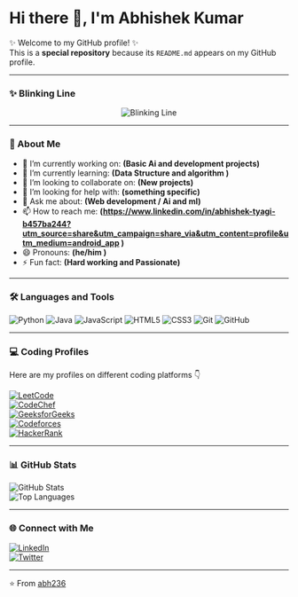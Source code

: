 # Hi there 👋, I'm Abhishek Kumar

✨ Welcome to my GitHub profile! ✨  
This is a **special repository** because its `README.md` appears on my GitHub profile.  

---

### ✨ Blinking Line
<p align="center">
  <img src="https://readme-typing-svg.herokuapp.com?font=Fira+Code&size=24&duration=1000&pause=1000&color=00F7FF&center=true&vCenter=true&width=500&lines=👉+This+line+appears+and+disappears+👈" alt="Blinking Line" />
</p>

---

### 🚀 About Me
- 🔭 I’m currently working on: **(Basic Ai and development projects)**
- 🌱 I’m currently learning: **(Data Structure and algorithm )**
- 👯 I’m looking to collaborate on: **(New projects)**
- 🤔 I’m looking for help with: **(something specific)**
- 💬 Ask me about: **(Web development / Ai and ml)**
- 📫 How to reach me: **(https://www.linkedin.com/in/abhishek-tyagi-b457ba244?utm_source=share&utm_campaign=share_via&utm_content=profile&utm_medium=android_app  )**
- 😄 Pronouns: **(he/him )**
- ⚡ Fun fact: **(Hard working and Passionate)**

---

### 🛠️ Languages and Tools
![Python](https://img.shields.io/badge/-Python-3776AB?logo=python&logoColor=white&style=flat)
![Java](https://img.shields.io/badge/-Java-007396?logo=java&logoColor=white&style=flat)
![JavaScript](https://img.shields.io/badge/-JavaScript-F7DF1E?logo=javascript&logoColor=black&style=flat)
![HTML5](https://img.shields.io/badge/-HTML5-E34F26?logo=html5&logoColor=white&style=flat)
![CSS3](https://img.shields.io/badge/-CSS3-1572B6?logo=css3&logoColor=white&style=flat)
![Git](https://img.shields.io/badge/-Git-F05032?logo=git&logoColor=white&style=flat)
![GitHub](https://img.shields.io/badge/-GitHub-181717?logo=github&logoColor=white&style=flat)

---

### 💻 Coding Profiles
Here are my profiles on different coding platforms 👇  

[![LeetCode](https://img.shields.io/badge/LeetCode-FFA116?style=for-the-badge&logo=LeetCode&logoColor=white)](https://leetcode.com/u/abhishektyagi99/)  
[![CodeChef](https://img.shields.io/badge/CodeChef-5B4638?style=for-the-badge&logo=CodeChef&logoColor=white)](https://www.codechef.com/users/abhishektyagi9)  
[![GeeksforGeeks](https://img.shields.io/badge/GeeksforGeeks-2F8D46?style=for-the-badge&logo=GeeksforGeeks&logoColor=white)](https://www.geeksforgeeks.org/user/abhishektiwbg/)  
[![Codeforces](https://img.shields.io/badge/Codeforces-445f9d?style=for-the-badge&logo=Codeforces&logoColor=white)](https://codeforces.com/profile/abhishektyagi9937)  
[![HackerRank](https://img.shields.io/badge/HackerRank-2EC866?style=for-the-badge&logo=HackerRank&logoColor=white)](https://www.hackerrank.com/profile/abhishhek_kumar1)  

---

### 📊 GitHub Stats
![GitHub Stats](https://github-readme-stats.vercel.app/api?username=abh236&show_icons=true&theme=tokyonight)  
![Top Languages](https://github-readme-stats.vercel.app/api/top-langs/?username=abh236&layout=compact&theme=tokyonight)

---

### 🌐 Connect with Me
[![LinkedIn](https://img.shields.io/badge/-LinkedIn-blue?logo=linkedin&logoColor=white&style=flat)](https://www.linkedin.com/in/abhishek-tyagi-b457ba244?utm_source=share&utm_campaign=share_via&utm_content=profile&utm_medium=android_app)  
[![Twitter](https://img.shields.io/badge/-Twitter-1DA1F2?logo=twitter&logoColor=white&style=flat)](https://x.com/Abhishek_tyagi5)  

---

⭐️ From [abh236](https://github.com/abh236)
